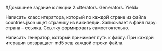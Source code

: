 #Домашнее задание к лекции 2.«Iterators. Generators. Yield»

Написать класс итератора, который по каждой стране из файла countries.json ищет страницу из википедии.
Записывает в файл пару: страна – ссылка. Ссылку формировать самостоятельно.

Написать генератор, который принимает путь к файлу. При каждой итерации возвращает md5 хеш каждой строки файла.